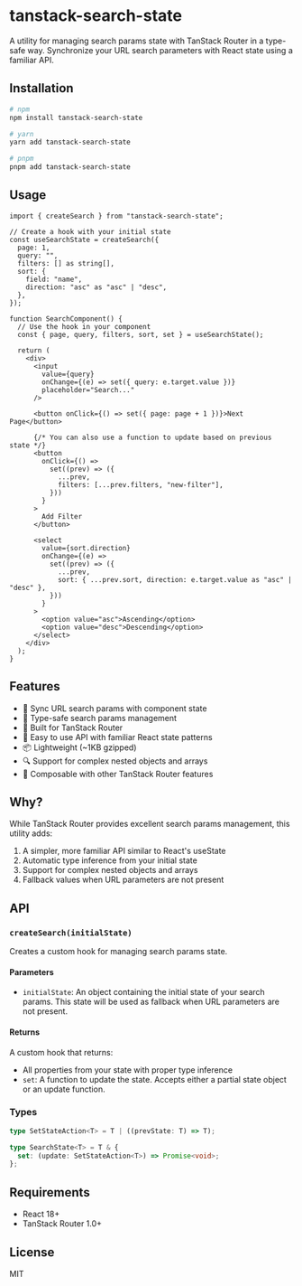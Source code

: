 # tanstack-search-state

A utility for managing search params state with TanStack Router in a type-safe way. Synchronize your URL search parameters with React state using a familiar API.

## Installation

```bash
# npm
npm install tanstack-search-state

# yarn
yarn add tanstack-search-state

# pnpm
pnpm add tanstack-search-state
```

## Usage

```tsx
import { createSearch } from "tanstack-search-state";

// Create a hook with your initial state
const useSearchState = createSearch({
  page: 1,
  query: "",
  filters: [] as string[],
  sort: {
    field: "name",
    direction: "asc" as "asc" | "desc",
  },
});

function SearchComponent() {
  // Use the hook in your component
  const { page, query, filters, sort, set } = useSearchState();

  return (
    <div>
      <input
        value={query}
        onChange={(e) => set({ query: e.target.value })}
        placeholder="Search..."
      />

      <button onClick={() => set({ page: page + 1 })}>Next Page</button>

      {/* You can also use a function to update based on previous state */}
      <button
        onClick={() =>
          set((prev) => ({
            ...prev,
            filters: [...prev.filters, "new-filter"],
          }))
        }
      >
        Add Filter
      </button>

      <select
        value={sort.direction}
        onChange={(e) =>
          set((prev) => ({
            ...prev,
            sort: { ...prev.sort, direction: e.target.value as "asc" | "desc" },
          }))
        }
      >
        <option value="asc">Ascending</option>
        <option value="desc">Descending</option>
      </select>
    </div>
  );
}
```

## Features

- 🔄 Sync URL search params with component state
- 🎯 Type-safe search params management
- 🔌 Built for TanStack Router
- 🚀 Easy to use API with familiar React state patterns
- 📦 Lightweight (~1KB gzipped)
- 🔍 Support for complex nested objects and arrays
- 🧩 Composable with other TanStack Router features

## Why?

While TanStack Router provides excellent search params management, this utility adds:

1. A simpler, more familiar API similar to React's useState
2. Automatic type inference from your initial state
3. Support for complex nested objects and arrays
4. Fallback values when URL parameters are not present

## API

### `createSearch(initialState)`

Creates a custom hook for managing search params state.

#### Parameters

- `initialState`: An object containing the initial state of your search params. This state will be used as fallback when URL parameters are not present.

#### Returns

A custom hook that returns:

- All properties from your state with proper type inference
- `set`: A function to update the state. Accepts either a partial state object or an update function.

### Types

```typescript
type SetStateAction<T> = T | ((prevState: T) => T);

type SearchState<T> = T & {
  set: (update: SetStateAction<T>) => Promise<void>;
};
```

## Requirements

- React 18+
- TanStack Router 1.0+

## License

MIT
